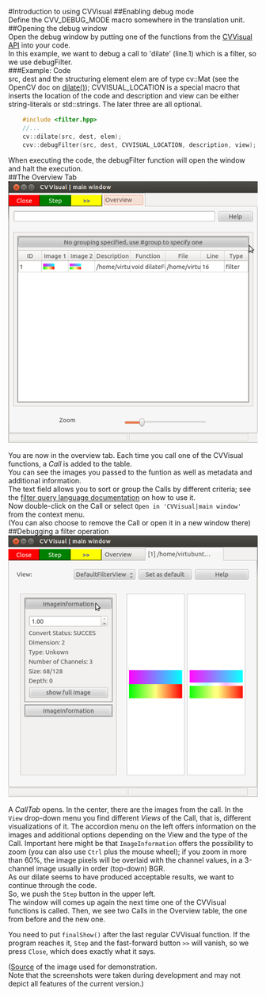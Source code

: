 #Introduction to using CVVisual
##Enabling debug mode  
Define the CVV\_DEBUG_MODE macro somewhere in the translation unit.
##Opening the debug window  
Open the debug window by putting one of the functions from the [CVVisual API](http://cvv.mostlynerdless.de/api) into your code.    
In this example, we want to debug a call to 'dilate' (line.1) which is a filter, so we use debugFilter.  
###Example: Code  
src, dest and the structuring element elem are of type cv::Mat (see the OpenCV doc on [dilate()](http://docs.opencv.org/modules/imgproc/doc/filtering.html#dilate));
CVVISUAL\_LOCATION is a special macro that inserts the location of the code and description and view can be either string-literals or std::strings. The later three are all optional.

```cpp
	#include <filter.hpp>
	//...
	cv::dilate(src, dest, elem);  
	cvv::debugFilter(src, dest, CVVISUAL_LOCATION, description, view);
```

When executing the code, the debugFilter function will open the window and halt the execution.  
##The Overview Tab 
![](images_tut/dilate_overview.PNG)

You are now in the overview tab. Each time you call one of the CVVisual functions, a *Call* is added to the table.  
You can see the images you passed to the funtion as well as metadata and additional information.  
The text field allows you to sort or group the Calls by different criteria; see the [filter query language documentation](http://cvv.mostlynerdless.de/ref/filterquery-ref.html) on how to use it.  
Now double-click on the Call or select `Open in 'CVVisual|main window'` from the context menu.  
(You can also choose to remove the Call or open it in a new window there)  
##Debugging a filter operation  
![](images_tut/dilate_calltab_defaultfview.PNG)

A *CallTab* opens. In the center, there are the images from the call.
In the `View` drop-down menu you find different *Views* of the Call, that is, different visualizations of it. The accordion menu on the left offers information on the images and additional options depending on the View and the type of the Call.
Important here might be that `ImageInformation` offers the possibility to zoom (you can also use `Ctrl` plus the mouse wheel); if you zoom in more than 60%, the image pixels will be overlaid with the channel values, in a 3-channel image usually in order (top-down) BGR.  
As our dilate seems to have produced acceptable results, we want to continue through the code.  
So, we push the `Step` button in the upper left.  
The window will comes up again the next time one of the CVVisual functions is called.
Then, we see two Calls in the Overview table, the one from before and the new one.  
  
You need to put `finalShow()` after the last regular CVVisual function. If the program reaches it, `Step` and the fast-forward button `>>` will vanish, so we press `Close`, which does exactly what it says.  
  
([Source](http://commons.wikimedia.org/wiki/File:PNG-Gradient.png) of the image used for demonstration.  
Note that the screenshots were taken during development and may not depict all features of the current version.) 
